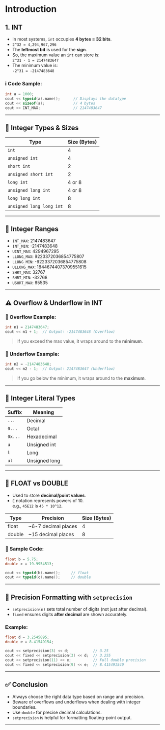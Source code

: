 # Introduction

## 1. INT

- In most systems, `int` occupies **4 bytes = 32 bits**.
- `2^32 = 4,294,967,296`
- The **leftmost bit** is used for the **sign**.
- So, the maximum value an `int` can store is:  
  `2^31 - 1 = 2147483647`
- The minimum value is:  
  `-2^31 = -2147483648`

### ℹ️ Code Sample:
```cpp
int a = 1000;
cout << typeid(a).name();      // Displays the datatype
cout << sizeof(a);             // 4 bytes
cout << INT_MAX;               // 2147483647
```

---

## 📏 Integer Types & Sizes

| Type                        | Size (Bytes) |
|-----------------------------|--------------|
| `int`                      | 4            |
| `unsigned int`            | 4            |
| `short int`               | 2            |
| `unsigned short int`      | 2            |
| `long int`                | 4 or 8       |
| `unsigned long int`       | 4 or 8       |
| `long long int`           | 8            |
| `unsigned long long int`  | 8            |

---

## 🔢 Integer Ranges

- `INT_MAX`: 2147483647  
- `INT_MIN`: -2147483648  
- `UINT_MAX`: 4294967295  
- `LLONG_MAX`: 9223372036854775807  
- `LLONG_MIN`: -9223372036854775808  
- `ULLONG_MAX`: 18446744073709551615  
- `SHRT_MAX`: 32767  
- `SHRT_MIN`: -32768  
- `USHRT_MAX`: 65535  

---

## ⚠️ Overflow & Underflow in INT

### 🔼 Overflow Example:
```cpp
int n1 = 2147483647;
cout << n1 + 1;  // Output: -2147483648 (Overflow)
```

> If you exceed the max value, it wraps around to the **minimum**.

### 🔽 Underflow Example:
```cpp
int n2 = -2147483648;
cout << n2 - 1;  // Output: 2147483647 (Underflow)
```

> If you go below the minimum, it wraps around to the **maximum**.

---

## 🧾 Integer Literal Types

| Suffix  | Meaning            |
|---------|--------------------|
| `...`   | Decimal            |
| `0...`  | Octal              |
| `0x...` | Hexadecimal        |
| `u`     | Unsigned int       |
| `l`     | Long               |
| `ul`    | Unsigned long      |

---

## 🔬 FLOAT vs DOUBLE

- Used to store **decimal/point values**.
- `E` notation represents powers of 10.  
  e.g., `45E12` is `45 * 10^12`.

| Type    | Precision              | Size (Bytes) |
|---------|------------------------|--------------|
| float   | ~6-7 decimal places     | 4            |
| double  | ~15 decimal places      | 8            |

### 🧪 Sample Code:
```cpp
float b = 5.75;
double c = 19.9954513;

cout << typeid(b).name();     // float
cout << typeid(c).name();     // double
```

---

## 🎯 Precision Formatting with `setprecision`

- `setprecision(n)` sets total number of digits (not just after decimal).
- `fixed` ensures digits **after decimal** are shown accurately.

### Example:
```cpp
float d = 3.2545895;
double e = 8.41549154;

cout << setprecision(3) << d;           // 3.25
cout << fixed << setprecision(3) << d;  // 3.255
cout << setprecision(11) << e;          // Full double precision
cout << fixed << setprecision(9) << e;  // 8.415491540
```

---

## ✅ Conclusion

- Always choose the right data type based on range and precision.
- Beware of overflows and underflows when dealing with integer boundaries.
- Use `double` for precise decimal calculations.
- `setprecision` is helpful for formatting floating-point output.

---
